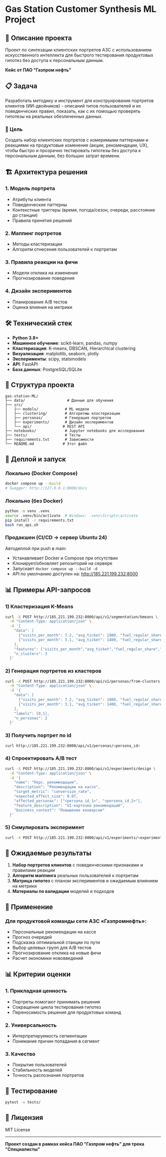# Gas Station Customer Synthesis ML Project

## 🎯 Описание проекта

Проект по синтезации клиентских портретов АЗС с использованием искусственного интеллекта для быстрого тестирования продуктовых гипотез без доступа к персональным данным.

**Кейс от ПАО "Газпром нефть"**

## 📋 Задача

Разработать методику и инструмент для конструирования портретов клиентов (ИИ-двойников) - описаний типов пользователей и их поведенческих правил, показать, как с их помощью проверять гипотезы на реальных обезличенных данных.

### 🎯 Цель

Создать набор клиентских портретов с измеримыми паттернами и реакциями на продуктовые изменения (акции, рекомендации, UX), чтобы быстро и прозрачно тестировать гипотезы без доступа к персональным данным, без больших затрат времени.

## 🏗️ Архитектура решения

### 1. Модель портрета
- Атрибуты клиента
- Поведенческие паттерны
- Контекстные триггеры (время, погода/сезон, очереди, расстояние до станции)
- Правила принятия решений

### 2. Маппинг портретов
- Методы кластеризации
- Алгоритм отнесения пользователей к портретам

### 3. Правила реакции на фичи
- Модели отклика на изменения
- Прогнозирование поведения

### 4. Дизайн экспериментов
- Планирование A/B тестов
- Оценка влияния на метрики

## 🛠️ Технический стек

- **Python 3.8+**
- **Машинное обучение**: scikit-learn, pandas, numpy
- **Кластеризация**: K-means, DBSCAN, Hierarchical clustering
- **Визуализация**: matplotlib, seaborn, plotly
- **Эксперименты**: scipy, statsmodels
- **API**: FastAPI
- **База данных**: PostgreSQL/SQLite

## 📁 Структура проекта

```
gas-station-ML/
├── data/                   # Данные для обучения
├── src/
│   ├── models/            # ML модели
│   ├── clustering/        # Алгоритмы кластеризации
│   ├── personas/          # Генерация портретов
│   ├── experiments/       # Дизайн экспериментов
│   └── api/              # REST API
├── notebooks/             # Jupyter notebooks для исследования
├── tests/                 # Тесты
├── requirements.txt       # Зависимости
└── README.md             # Этот файл
```

## 🚀 Деплой и запуск

### Локально (Docker Compose)
```bash
docker compose up --build
# Swagger: http://127.0.0.1:8000/docs
```

### Локально (без Docker)
```bash
python -m venv .venv
source .venv/bin/activate  # Windows: .venv\Scripts\activate
pip install -r requirements.txt
bash run_api.sh
```

### Продакшен (CI/CD → сервер Ubuntu 24)
Автодеплой при push в main:
- Устанавливает Docker и Compose при отсутствии
- Клонирует/обновляет репозиторий на сервере
- Запускает `docker compose up --build -d`
- API по умолчанию доступен на: http://185.221.199.232:8000

## 📊 Примеры API-запросов

### 1) Кластеризация K-Means
```bash
curl -X POST http://185.221.199.232:8000/api/v1/segmentation/kmeans \
  -H "Content-Type: application/json" \
  -d '{
    "data": [
      {"visits_per_month": 7.2, "avg_ticket": 1900, "fuel_regular_share": 0.7, "fuel_diesel_share": 0.2, "services_shop": 0.5, "services_cafe": 0.2},
      {"visits_per_month": 3.1, "avg_ticket": 1400, "fuel_regular_share": 0.3, "fuel_diesel_share": 0.5, "services_shop": 0.2, "services_cafe": 0.1}
    ],
    "features": ["visits_per_month","avg_ticket","fuel_regular_share","fuel_diesel_share","services_shop","services_cafe"],
    "n_clusters": 3
  }'
```

### 2) Генерация портретов из кластеров
```bash
curl -X POST http://185.221.199.232:8000/api/v1/personas/from-clusters \
  -H "Content-Type: application/json" \
  -d '{
    "data": [
      {"visits_per_month": 7.2, "avg_ticket": 1900, "fuel_regular_share": 0.7, "fuel_diesel_share": 0.2, "services_shop": 0.5, "services_cafe": 0.2},
      {"visits_per_month": 3.1, "avg_ticket": 1400, "fuel_regular_share": 0.3, "fuel_diesel_share": 0.5, "services_shop": 0.2, "services_cafe": 0.1}
    ],
    "labels": [0,1],
    "n_personas": 2
  }'
```

### 3) Получить портрет по id
```bash
curl http://185.221.199.232:8000/api/v1/personas/<persona_id>
```

### 4) Спроектировать A/B тест
```bash
curl -X POST http://185.221.199.232:8000/api/v1/experiments/design \
  -H "Content-Type: application/json" \
  -d '{
    "name": "Перс. рекомендации",
    "description": "Рекомендации на кассе",
    "target_metric": "conversion_rate",
    "expected_effect_size": 0.07,
    "affected_personas": ["<persona_id_1>", "<persona_id_2>"],
    "feature_description": "UI-карточки рекомендаций",
    "business_context": "Повышение конверсии"
  }'
```

### 5) Симулировать эксперимент
```bash
curl -X POST http://185.221.199.232:8000/api/v1/experiments/<experiment_id>/simulate
```

## 🎯 Ожидаемые результаты

1. **Набор портретов клиентов** с поведенческими признаками и правилами реакции
2. **Алгоритм маппинга** реальных пользователей к портретам
3. **Матрица гипотез** с планом экспериментов и ожидаемым влиянием на метрики
4. **Материалы по валидации** моделей и подходов

## 🚀 Применение

### Для продуктовой команды сети АЗС «Газпромнефть»:
- Персональные рекомендации на кассе
- Прогноз очередей
- Подсказка оптимальной станции по пути
- Выбор целевых групп для A/B тестов
- Прогнозирование отклика на новые фичи
- Расчет экономики нововведений

## 📊 Критерии оценки

### 1. Прикладная ценность
- Портреты помогают принимать решения
- Сокращение цикла тестирования гипотез
- Переносимость решения для продуктовых команд

### 2. Универсальность
- Интерпретируемость сегментации
- Понимание причин попадания в сегмент

### 3. Качество
- Покрытие пользователей
- Стабильность моделей
- Точность распознания портретов

## 🧪 Тестирование
```bash
pytest -v tests/
```

## 📝 Лицензия

MIT License

---

**Проект создан в рамках кейса ПАО "Газпром нефть" для трека "Специалисты"**